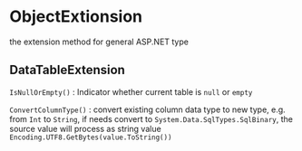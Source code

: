 # ObjectExtionsion

the extension method for general ASP.NET type

## DataTableExtension

`IsNullOrEmpty()` : Indicator whether current table is `null` or `empty`

`ConvertColumnType()` : convert existing column data type to new type, e.g. from `Int` to `String`, if needs convert to ```System.Data.SqlTypes.SqlBinary```, the source value will process as string value ```Encoding.UTF8.GetBytes(value.ToString())```